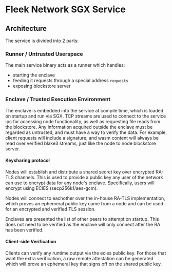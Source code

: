 # Fleek Network SGX Service

## Architecture

The service is divided into 2 parts:

### Runner / Untrusted Userspace

The main service binary acts as a runner which handles:
- starting the enclave
- feeding it requests through a special address `requests`
- exposing blockstore server

### Enclave / Trusted Execution Environment

The enclave is embedded into the service at compile time, which is loaded on startup and run via SGX.
TCP streams are used to connect to the service ipc for accessing node functionality, as well as requesting
file reads from the blockstore. Any information acquired outside the enclave must be regarded as untrusted,
and must have a way to verify the data. For example, client requests will include a signature, and wasm content
will always be read over verified blake3 streams, just like the node to node blockstore server.

#### Keysharing protocol

Nodes will establish and distribute a shared secret key over encrypted RA-TLS channels. This is used to provide
a public key any user of the network can use to encrypt data for any node's enclave. Specifically, users will encrypt
using ECIES (secp256k1/aes-gcm).

Nodes will connect to eachother over the in-house RA-TLS implementation, which proves an ephemeral public key
came from a node and can be used for an encrypted and verified TLS session.

Enclaves are presented the list of other peers to attempt on startup. This does not need to be verified as the
enclave will only connect after the RA has been verified.

#### Client-side Verification

Clients can verify any runtime output via the ecies public key. For those that want the extra verification,
a raw remote attestation can be generated which will prove an ephemeral key that signs off on the shared public key.
